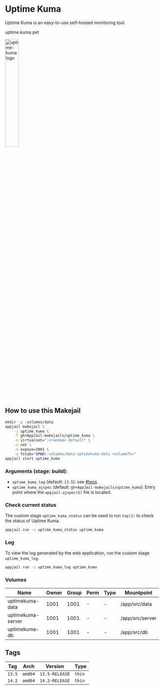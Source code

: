 # Uptime Kuma

Uptime Kuma is an easy-to-use self-hosted monitoring tool.

uptime.kuma.pet

<img src="https://uptime.kuma.pet/img/icon.svg" alt="uptime-kuma logo" width="30%" height="auto">

## How to use this Makejail

```sh
mkdir -p .volumes/data
appjail makejail \
    -j uptime_kuma \
    -f gh+AppJail-makejails/uptime_kuma \
    -o virtualnet=":<random> default" \
    -o nat \
    -o expose=3001 \
    -o fstab="$PWD/.volumes/data uptimekuma-data <volumefs>"
appjail start uptime_kuma
```

### Arguments (stage: build):

* `uptime_kuma_tag` (default: `13.5`): see [#tags](#tags).
* `uptime_kuma_ajspec` (default: `gh+AppJail-makejails/uptime_kuma`): Entry point where the `appjail-ajspec(5)` file is located.

### Check current status

The custom stage `uptime_kuma_status` can be used to run `top(1)` to check the status of Uptime Kuma.

```sh
appjail run -s uptime_kuma_status uptime_kuma
```

### Log

To view the log generated by the web application, run the custom stage `uptime_kuma_log`.

```sh
appjail run -s uptime_kuma_log uptime_kuma
```

### Volumes

| Name              | Owner | Group | Perm | Type | Mountpoint      |
| ----------------- | ----- | ----- | ---- | ---- | --------------- |
| uptimekuma-data   | 1001  | 1001  |  -   |  -   | /app/src/data   |
| uptimekuma-server | 1001  | 1001  |  -   |  -   | /app/src/server |
| uptimekuma-db     | 1001  | 1001  |  -   |  -   | /app/src/db     |

## Tags

| Tag    | Arch    | Version        | Type   |
| ------ | ------- | -------------- | ------ |
| `13.5` | `amd64` | `13.5-RELEASE` | `thin` |
| `14.2` | `amd64` | `14.2-RELEASE` | `thin` |
